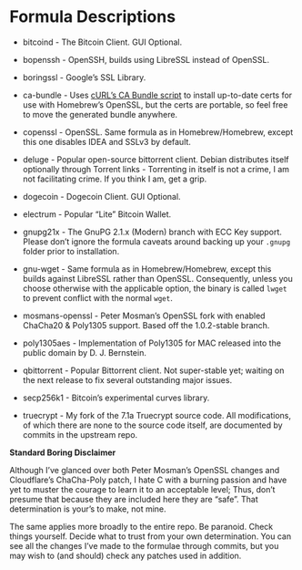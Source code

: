 Formula Descriptions
===============

* bitcoind - The Bitcoin Client. GUI Optional.

* bopenssh - OpenSSH, builds using LibreSSL instead of OpenSSL.

* boringssl - Google’s SSL Library.

* ca-bundle - Uses [cURL’s CA Bundle script](https://github.com/bagder/curl/blob/master/lib/mk-ca-bundle.pl) to install up-to-date certs for use with Homebrew’s OpenSSL, but the certs are portable, so feel free to move the generated bundle anywhere.

* copenssl - OpenSSL. Same formula as in Homebrew/Homebrew, except this one disables IDEA and SSLv3 by default.

* deluge - Popular open-source bittorrent client. Debian distributes itself optionally through Torrent links - Torrenting in itself is not a crime, I am not facilitating crime. If you think I am, get a grip.

* dogecoin - Dogecoin Client. GUI Optional.

* electrum - Popular “Lite” Bitcoin Wallet.

* gnupg21x - The GnuPG 2.1.x (Modern) branch with ECC Key support. Please don’t ignore the formula caveats around backing up your `.gnupg` folder prior to installation.

* gnu-wget - Same formula as in Homebrew/Homebrew, except this builds against LibreSSL rather than OpenSSL. Consequently, unless you choose otherwise with the applicable option, the binary is called `lwget` to prevent conflict with the normal `wget`.

* mosmans-openssl - Peter Mosman’s OpenSSL fork with enabled ChaCha20 & Poly1305 support. Based off the 1.0.2-stable branch.

* poly1305aes - Implementation of Poly1305 for MAC released into the public domain by D. J. Bernstein.

* qbittorrent - Popular Bittorrent client. Not super-stable yet; waiting on the next release to fix several outstanding major issues.

* secp256k1 - Bitcoin’s experimental curves library.

* truecrypt - My fork of the 7.1a Truecrypt source code. All modifications, of which there are none to the source code itself, are documented by commits in the upstream repo.


**Standard Boring Disclaimer**

Although I’ve glanced over both Peter Mosman’s OpenSSL changes and Cloudflare’s ChaCha-Poly patch, I hate C with a burning passion and have yet to muster the courage to learn it to an acceptable level; Thus, don’t presume that because they are included here they are “safe”. That determination is your’s to make, not mine.

The same applies more broadly to the entire repo. Be paranoid. Check things yourself. Decide what to trust from your own determination. You can see all the changes I’ve made to the formulae through commits, but you may wish to (and should) check any patches used in addition.
